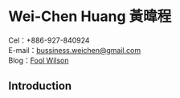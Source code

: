# Wei-Chen Huang 黃暐程
Cel：+886-927-840924  
E-mail：bussiness.weichen@gmail.com   
Blog：[Fool Wilson](https://fool-wilson.github.io/blog)
## Introduction